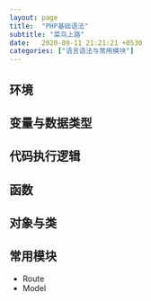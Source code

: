 ```yaml
---
layout: page
title:  "PHP基础语法"
subtitle: "菜鸟上路"
date:   2020-09-11 21:21:21 +0530
categories: ["语言语法与常用模块"]
---
```


## 环境

## 变量与数据类型

## 代码执行逻辑

## 函数

## 对象与类

## 常用模块

- Route
- Model

